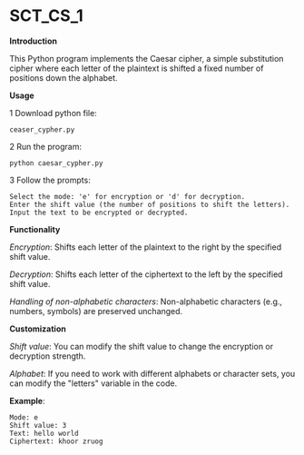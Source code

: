 # SCT_CS_1

**Introduction**

This Python program implements the Caesar cipher, a simple substitution cipher where each letter of the plaintext is shifted a fixed number of positions down the alphabet.

**Usage**

1 Download python file:
    
    ceaser_cypher.py

2 Run the program:

    python caesar_cypher.py

3 Follow the prompts:

    Select the mode: 'e' for encryption or 'd' for decryption.
    Enter the shift value (the number of positions to shift the letters).
    Input the text to be encrypted or decrypted.

**Functionality**

*Encryption*: Shifts each letter of the plaintext to the right by the specified shift value.

*Decryption*: Shifts each letter of the ciphertext to the left by the specified shift value.

*Handling of non-alphabetic characters*: Non-alphabetic characters (e.g., numbers, symbols) are preserved unchanged.

**Customization**

*Shift value*: You can modify the shift value to change the encryption or decryption strength.

*Alphabet*: If you need to work with different alphabets or character sets, you can modify the "letters" variable in the code.

**Example**:

    Mode: e
    Shift value: 3
    Text: hello world
    Ciphertext: khoor zruog

